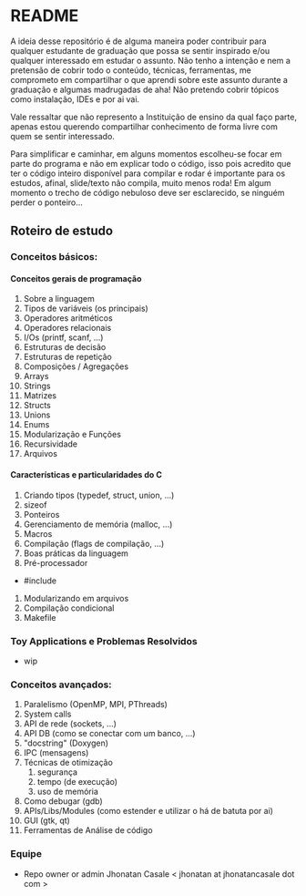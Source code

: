 # README #

  A ideia desse repositório é de alguma maneira poder contribuir para qualquer
estudante de graduação que possa se sentir inspirado e/ou qualquer interessado
em estudar o assunto. Não tenho a intenção e nem a pretensão de cobrir todo o
conteúdo, técnicas, ferramentas, me comprometo em compartilhar o que aprendi
sobre este assunto durante a graduação e algumas madrugadas de aha! Não
pretendo cobrir tópicos como instalação, IDEs e por ai vai.

  Vale ressaltar que não represento a Instituição de ensino da qual faço parte,
apenas estou querendo compartilhar conhecimento de forma livre com quem se
sentir interessado.

  Para simplificar e caminhar, em alguns momentos escolheu-se focar em parte do
programa e não em explicar todo o código, isso pois acredito que ter o código
inteiro disponível para compilar e rodar é importante para os estudos, afinal,
slide/texto não compila, muito menos roda! Em algum momento o trecho de código
nebuloso deve ser esclarecido, se ninguém perder o ponteiro...

## Roteiro de estudo
### Conceitos básicos:
#### Conceitos gerais de programação
1. Sobre a linguagem
1. Tipos de variáveis (os principais)
1. Operadores aritméticos
1. Operadores relacionais
1. I/Os (printf, scanf, ...)
1. Estruturas de decisão
1. Estruturas de repetição
1. Composições / Agregações
  1. Arrays
  1. Strings
  1. Matrizes
  1. Structs
  1. Unions
  1. Enums
1. Modularização e Funções
1. Recursividade
1. Arquivos

#### Características e particularidades do C
1. Criando tipos (typedef, struct, union, ...)
1. sizeof
1. Ponteiros
1. Gerenciamento de memória (malloc, ...)
1. Macros
1. Compilação (flags de compilação, ...)
1. Boas práticas da linguagem
1. Pré-processador
  - #include
1. Modularizando em arquivos
1. Compilação condicional
1. Makefile

### Toy Applications e Problemas Resolvidos
* wip

### Conceitos avançados:
1. Paralelismo (OpenMP, MPI, PThreads)
1. System calls
1. API de rede (sockets, ...)
1. API DB (como se conectar com um banco, ...)
1. "docstring" (Doxygen)
1. IPC (mensagens)
1. Técnicas de otimização
    1. segurança
    2. tempo (de execução)
    3. uso de memória
1. Como debugar (gdb)
1. APIs/Libs/Modules (como estender e utilizar o há de batuta por ai)
1. GUI (gtk, qt)
1. Ferramentas de Análise de código


### Equipe

* Repo owner or admin Jhonatan Casale < jhonatan at jhonatancasale dot com >
